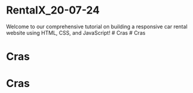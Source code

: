 # RentalX_20-07-24
Welcome to our comprehensive tutorial on building a responsive car rental website using HTML, CSS, and JavaScript!
#   C r a s  
 # Cras
# Cras
# Cras
